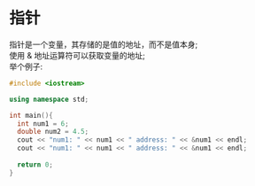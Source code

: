 # 指针

指针是一个变量，其存储的是值的地址，而不是值本身;  
使用 & 地址运算符可以获取变量的地址;  
举个例子:  
```c++
#include <iostream>

using namespace std;

int main(){
  int num1 = 6;
  double num2 = 4.5;
  cout << "num1: " << num1 << " address: " << &num1 << endl;
  cout << "num1: " << num1 << " address: " << &num1 << endl;
  
  return 0;
}
```
